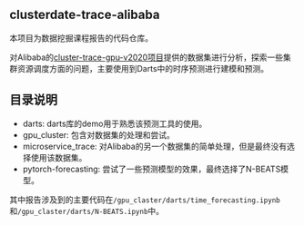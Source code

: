 ## clusterdate-trace-alibaba

本项目为数据挖掘课程报告的代码仓库。

对Alibaba的[cluster-trace-gpu-v2020项目](https://github.com/alibaba/clusterdata/tree/master/cluster-trace-gpu-v2020)提供的数据集进行分析，探索一些集群资源调度方面的问题，主要使用到Darts中的时序预测进行建模和预测。

## 目录说明

- darts: darts库的demo用于熟悉该预测工具的使用。
- gpu_cluster: 包含对数据集的处理和尝试。
- microservice_trace: 对Alibaba的另一个数据集的简单处理，但是最终没有选择使用该数据集。
- pytorch-forecasting: 尝试了一些预测模型的效果，最终选择了N-BEATS模型。

其中报告涉及到的主要代码在`/gpu_claster/darts/time_forecasting.ipynb`和`/gpu_claster/darts/N-BEATS.ipynb`中。
